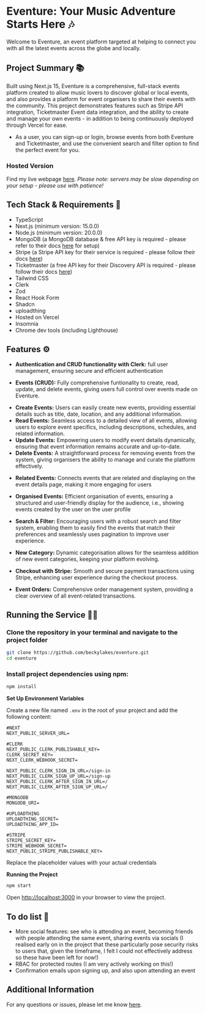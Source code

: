 # Eventure: Your Music Adventure Starts Here 🎶
Welcome to Eventure, an event platform targeted at helping to connect you with all the latest events across the globe and locally.

## Project Summary 📚
Built using Next.js 15, Eventure is a comprehensive, full-stack events platform created to allow music lovers to discover global or local events, and also provides a platform for event organisers to share their events with the community. This project demonstrates features such as Stripe API integration, Ticketmaster Event data integration, and the ability to create and manage your own events - in addition to being continuously deployed through Vercel for ease.

* As a user, you can sign-up or login, browse events from both Eventure and Ticketmaster, and use the convenient search and filter option to find the perfect event for you.

### Hosted Version
Find my live webpage [here](https://eventure-rouge.vercel.app).
*Please note: servers may be slow depending on your setup - please use with patience!*

## Tech Stack & Requirements 🤖
* TypeScript
* Next.js (minimum version: 15.0.0)
* Node.js (minimum version: 20.0.0)
* MongoDB (a MongoDB database & free API key is required - please refer to their docs [here](https://www.mongodb.com/docs/atlas/getting-started/) for setup)
* Stripe (a Stripe API key for their service is required - please follow their docs [here](https://docs.stripe.com/checkout/quickstart))
* Ticketmaster (a free API key for their Discovery API is required - please follow their docs [here](https://developer.ticketmaster.com/products-and-docs/apis/getting-started/))
* Tailwind CSS
* Clerk
* Zod
* React Hook Form
* Shadcn
* uploadthing
* Hosted on Vercel
* Insomnia
* Chrome dev tools (including Lighthouse)

## Features ⚙️
* **Authentication and CRUD functionality with Clerk:** full user management, ensuring secure and efficient authentication

* **Events (CRUD):** Fully comprehensive funtionality to create, read, update, and delete events, giving users full control over events made on Eventure.
- **Create Events:** Users can easily create new events, providing essential details such as title, date, location, and any additional information.
- **Read Events:** Seamless access to a detailed view of all events, allowing users to explore event specifics, including descriptions, schedules, and related information.
- **Update Events:** Empowering users to modify event details dynamically, ensuring that event information remains accurate and up-to-date.
- **Delete Events:** A straightforward process for removing events from the system, giving organisers the ability to manage and curate the platform effectively.

* **Related Events:** Connects events that are related and displaying on the event details page, making it more engaging for users
    
* **Organised Events:** Efficient organisation of events, ensuring a structured and user-friendly display for the audience, i.e., showing events created by the user on the user profile
    
* **Search & Filter:** Encouraging users with a robust search and filter system, enabling them to easily find the events that match their preferences and seamlessly uses pagination to improve user experience.
    
* **New Category:** Dynamic categorisation allows for the seamless addition of new event categories, keeping your platform evolving.
    
* **Checkout with Stripe:** Smooth and secure payment transactions using Stripe, enhancing user experience during the checkout process.
    
* **Event Orders:** Comprehensive order management system, providing a clear overview of all event-related transactions.


## Running the Service 👩‍💻

### Clone the repository in your terminal and navigate to the project folder
```bash
git clone https://github.com/beckylakes/eventure.git
cd eventure
```
### Install project dependencies using npm:
```bash
npm install
```
**Set Up Environment Variables**

Create a new file named `.env` in the root of your project and add the following content:

```env
#NEXT
NEXT_PUBLIC_SERVER_URL=

#CLERK
NEXT_PUBLIC_CLERK_PUBLISHABLE_KEY=
CLERK_SECRET_KEY=
NEXT_CLERK_WEBHOOK_SECRET=

NEXT_PUBLIC_CLERK_SIGN_IN_URL=/sign-in
NEXT_PUBLIC_CLERK_SIGN_UP_URL=/sign-up
NEXT_PUBLIC_CLERK_AFTER_SIGN_IN_URL=/
NEXT_PUBLIC_CLERK_AFTER_SIGN_UP_URL=/

#MONGODB
MONGODB_URI=

#UPLOADTHING
UPLOADTHING_SECRET=
UPLOADTHING_APP_ID=

#STRIPE
STRIPE_SECRET_KEY=
STRIPE_WEBHOOK_SECRET=
NEXT_PUBLIC_STRIPE_PUBLISHABLE_KEY=
```

Replace the placeholder values with your actual credentials 

**Running the Project**

```bash
npm start
```

Open [http://localhost:3000](http://localhost:3000) in your browser to view the project.

## To do list 📝
* More social features: see who is attending an event, becoming friends with people attending the same event, sharing events via socials (I realised early on in the project that these particularly pose security risks to users that, given the timeframe, I felt I could not effectively address so these have been left for now!)
* RBAC for protected routes (I am very actively working on this!)
* Confirmation emails upon signing up, and also upon attending an event

## Additional Information
For any questions or issues, please let me know [here](https://github.com/beckylakes/eventure/issues).
